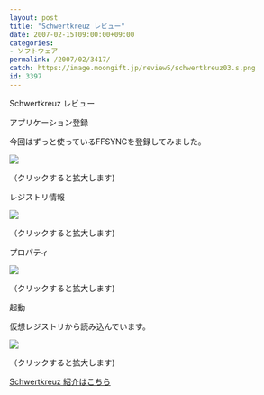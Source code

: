 ```yaml
---
layout: post
title: "Schwertkreuz レビュー"
date: 2007-02-15T09:00:00+09:00
categories:
- ソフトウェア
permalink: /2007/02/3417/
catch: https://image.moongift.jp/review5/schwertkreuz03.s.png
id: 3397
---
```

Schwertkreuz レビュー  
<!--more-->

アプリケーション登録

  

今回はずっと使っているFFSYNCを登録してみました。

  

[![](https://image.moongift.jp/review5/schwertkreuz01.s.png)](https://image.moongift.jp/review5/schwertkreuz01.png)  
  
（クリックすると拡大します)

  

レジストリ情報

  

[![](https://image.moongift.jp/review5/schwertkreuz02.s.png)](https://image.moongift.jp/review5/schwertkreuz02.png)  
  
（クリックすると拡大します)

  

プロパティ

  

[![](https://image.moongift.jp/review5/schwertkreuz03.s.png)](https://image.moongift.jp/review5/schwertkreuz03.png)  
  
（クリックすると拡大します)

  

起動

  

仮想レジストリから読み込んでいます。

  

[![](https://image.moongift.jp/review5/schwertkreuz04.s.png)](https://image.moongift.jp/review5/schwertkreuz04.png)  
  
（クリックすると拡大します)

  

[Schwertkreuz 紹介はこちら](http://fw.moongift.jp/intro/i-3410.html)


